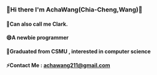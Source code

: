 ### 🌱Hi there I'm AchaWang(Chia-Cheng,Wang)👋
#### 💬Can also call me Clark.
#### 😄A newbie programmer
#### 🔭Graduated from CSMU , interested in computer science
#### ⚡Contact Me : achawang211@gmail.com


<!--
**AchaWang/AchaWang** is a ✨ _special_ ✨ repository because its `README.md` (this file) appears on your GitHub profile.

Here are some ideas to get you started:

- 🔭 I’m currently working on ...
- 🌱 I’m currently learning ...
- 👯 I’m looking to collaborate on ...
- 🤔 I’m looking for help with ...
- 💬 Ask me about ...
- 📫 How to reach me: ...
- 😄 Pronouns: ...
- ⚡ Fun fact: ...
-->
